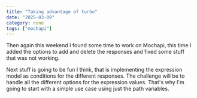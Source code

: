 ```yaml
---
title: "Taking advantage of turbo"
date: "2025-03-09"
category: none
tags: ["mochapi"]
---
```


Then again this weekend I found some time to work on Mochapi, 
this time I added the options to add and delete the responses
and fixed some stuff that was not working.

Next stuff is going to be fun I think, that is implementing 
the expression model as conditions for the different responses.
The challenge will be to handle all the different options for
the expression values. That's why I'm going to start with a
simple use case using just the path variables.